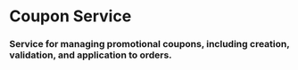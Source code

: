 # Coupon Service

### Service for managing promotional coupons, including creation, validation, and application to orders.